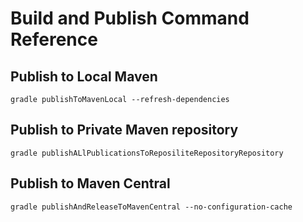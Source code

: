 # Build and Publish Command Reference

## Publish to Local Maven

```shell
gradle publishToMavenLocal --refresh-dependencies
```

## Publish to Private Maven repository

```shell
gradle publishALlPublicationsToReposiliteRepositoryRepository
```


## Publish to Maven Central

```shell
gradle publishAndReleaseToMavenCentral --no-configuration-cache
```

